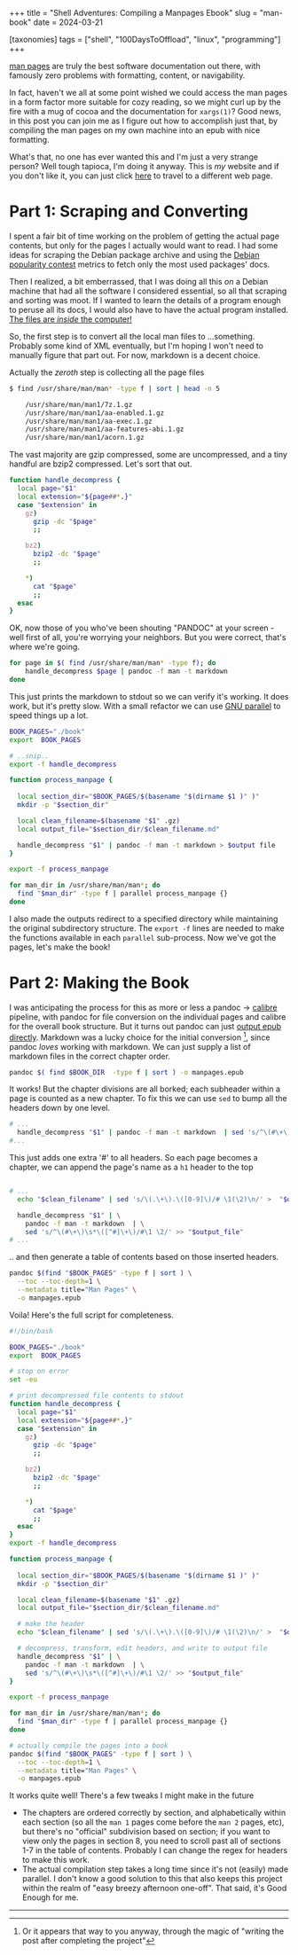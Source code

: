+++
title =  "Shell Adventures: Compiling a Manpages Ebook"
slug =  "man-book"
date = 2024-03-21

[taxonomies]
tags = ["shell", "100DaysToOffload", "linux", "programming"]
+++


[man pages](https://en.wikipedia.org/wiki/Man_page) are truly the best software documentation out there, with famously zero problems with formatting, content, or navigability.  

In fact, haven't we all at some point wished we could access the man pages in a form factor more suitable for cozy reading, so we might curl up by the fire with a mug of cocoa and the documentation for `xargs(1)`?  Good news, in this post you can join me as I figure out how to accomplish just that, by compiling the man pages on my own machine into an epub with nice formatting. 

What's that, no one has ever wanted this and I'm just a very strange person? Well tough tapioca, I'm doing it anyway. This is *my* website and if you don't like it, you can just click [here](https://en.wikipedia.org/wiki/Never_Gonna_Give_You_Up) to travel to a different web page.

# Part 1: Scraping and Converting

I spent a fair bit of time working on the problem of getting the actual page contents, but only for the pages I actually would want to read.  I had some ideas for scraping the Debian package archive and using the [Debian popularity contest](https://popcon.debian.org/) metrics to fetch only the most used packages' docs. 

Then I realized, a bit emberrassed, that I was doing all this *on* a Debian machine that had all the software I considered essential, so all that scraping and sorting was moot. If I wanted to learn the details of a program enough to peruse all its docs, I would also have to have the actual program installed. [The files are *inside* the computer!](https://www.youtube.com/watch?v=L_o_O7v1ews)

So, the first step is to convert all the local man files to ...something. Probably some kind of XML eventually, but I'm hoping I won't need to manually figure that part out. For now, markdown is a decent choice. 

Actually the *zeroth* step is collecting all the page files

```bash
$ find /usr/share/man/man* -type f | sort | head -n 5

    /usr/share/man/man1/7z.1.gz
    /usr/share/man/man1/aa-enabled.1.gz
    /usr/share/man/man1/aa-exec.1.gz
    /usr/share/man/man1/aa-features-abi.1.gz
    /usr/share/man/man1/acorn.1.gz
```

The vast majority are gzip compressed, some are uncompressed, and a tiny handful are bzip2 compressed. Let's sort that out.

```bash
function handle_decompress {
  local page="$1"
  local extension="${page##*.}"
  case "$extension" in
    gz)
      gzip -dc "$page"
      ;;

    bz2)
      bzip2 -dc "$page"
      ;;

    *)
      cat "$page"
      ;;
  esac
}

```

OK, now those of you who've been shouting "PANDOC" at your screen - well first of all, you're worrying your neighbors. But you were correct, that's where we're going.


```bash
for page in $( find /usr/share/man/man* -type f); do
    handle_decompress $page | pandoc -f man -t markdown
done
```

This just prints the markdown to stdout so we can verify it's working. It does work, but it's pretty slow. With a small refactor we can use [GNU parallel](https://en.wikipedia.org/wiki/GNU_parallel) to speed things up a lot.

```bash
BOOK_PAGES="./book"
export  BOOK_PAGES

# ..snip..
export -f handle_decompress

function process_manpage {
  
  local section_dir="$BOOK_PAGES/$(basename "$(dirname $1 )" )"
  mkdir -p "$section_dir"

  local clean_filename=$(basename "$1" .gz)
  local output_file="$section_dir/$clean_filename.md"

  handle_decompress "$1" | pandoc -f man -t markdown > $output file
}

export -f process_manpage

for man_dir in /usr/share/man/man*; do
  find "$man_dir" -type f | parallel process_manpage {} 
done
```


I also made the outputs redirect to a specified directory while maintaining the original subdirectory structure. The `export -f` lines are needed to make the functions available in each `parallel` sub-process. Now we've got the pages, let's make the book!


# Part 2: Making the Book

I was anticipating the process for this as more or less a pandoc -> [calibre](https://calibre-ebook.com/) pipeline, with pandoc for file conversion on the individual pages and calibre for the overall book structure. But it turns out pandoc can just [output epub directly](https://pandoc.org/epub.html). Markdown was a lucky choice for the initial conversion [^1], since pandoc *loves* working with markdown. We can just supply a list of markdown files in the correct chapter order.

```bash
pandoc $( find $BOOK_DIR  -type f | sort ) -o manpages.epub
```

It works! But the chapter divisions are all borked; each subheader within a page is counted as a new chapter. To fix this we can use `sed` to bump all the headers down by one level.

```bash
# ...
  handle_decompress "$1" | pandoc -f man -t markdown  | sed 's/^\(#\+\)\s*\([^#]\+\)/#\1 \2/'> $output file
#...
```
This just adds one extra '#' to all headers. So each page becomes a chapter, we can append the page's name as a `h1` header to the top

```bash

# ...
  echo "$clean_filename" | sed 's/\(.\+\).\([0-9]\)/# \1(\2)\n/' >  "$output_file"

  handle_decompress "$1" | \
    pandoc -f man -t markdown  | \
    sed 's/^\(#\+\)\s*\([^#]\+\)/#\1 \2/' >> "$output_file"
# ...
```

.. and then generate a table of contents based on those inserted headers.
```bash
pandoc $(find "$BOOK_PAGES" -type f | sort ) \
  --toc --toc-depth=1 \
  --metadata title="Man Pages" \
  -o manpages.epub 
```


Voila! Here's the full script for completeness.


```bash
#!/bin/bash

BOOK_PAGES="./book"
export  BOOK_PAGES

# stop on error
set -eu

# print decompressed file contents to stdout
function handle_decompress {
  local page="$1"
  local extension="${page##*.}"
  case "$extension" in
    gz)
      gzip -dc "$page"
      ;;

    bz2)
      bzip2 -dc "$page"
      ;;

    *)
      cat "$page"
      ;;
  esac
}
export -f handle_decompress

function process_manpage {
  
  local section_dir="$BOOK_PAGES/$(basename "$(dirname $1 )" )"
  mkdir -p "$section_dir"

  local clean_filename=$(basename "$1" .gz)
  local output_file="$section_dir/$clean_filename.md"

  # make the header
  echo "$clean_filename" | sed 's/\(.\+\).\([0-9]\)/# \1(\2)\n/' >  "$output_file"

  # decompress, transform, edit headers, and write to output file
  handle_decompress "$1" | \
    pandoc -f man -t markdown  | \
    sed 's/^\(#\+\)\s*\([^#]\+\)/#\1 \2/' >> "$output_file"
}

export -f process_manpage

for man_dir in /usr/share/man/man*; do
  find "$man_dir" -type f | parallel process_manpage {} 
done

# actually compile the pages into a book
pandoc $(find "$BOOK_PAGES" -type f | sort ) \
  --toc --toc-depth=1 \
  --metadata title="Man Pages" \
  -o manpages.epub 
```


It works quite well! There's a few tweaks I might make in the future
- The chapters are ordered correctly by section, and alphabetically within each section (so all the `man 1` pages come before the `man 2` pages, etc), but there's no "official" subdivision based on section; if you want to view only the pages in section 8, you need to scroll past all of sections 1-7 in the table of contents. Probably I can change the regex for headers to make this work.
- The actual compilation step takes a long time since it's not (easily) made parallel. I don't know a good solution to this that also keeps this project within the realm of "easy breezy afternoon one-off". That said, it's Good Enough for me.

---
[^1]: Or it appears that way to you anyway, through the magic of "writing the post after completing the project"
